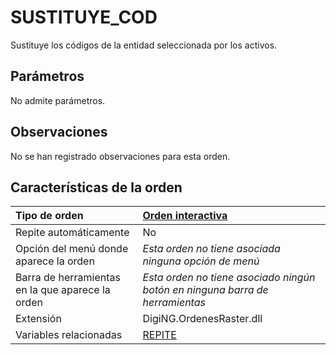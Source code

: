 # SUSTITUYE\_COD

Sustituye los códigos de la entidad seleccionada por los activos.

## Parámetros

No admite parámetros.

## Observaciones

No se han registrado observaciones para esta orden.

## Características de la orden

| Tipo de orden | [Orden interactiva]() |
| :--- | :--- |
| Repite automáticamente | No |
| Opción del menú donde aparece la orden | _Esta orden no tiene asociada ninguna opción de menú_ |
| Barra de herramientas en la que aparece la orden | _Esta orden no tiene asociado ningún botón en ninguna barra de herramientas_ |
| Extensión | DigiNG.OrdenesRaster.dll |
| Variables relacionadas | [REPITE](REPITE.html) |

